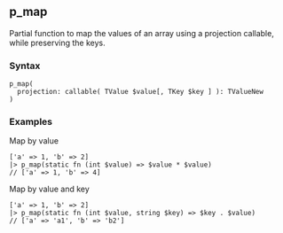 [//]: # (This file is autogenerated)

## p_map

Partial function to map the values of an array using a projection callable, while preserving the keys.

### Syntax

```
p_map(
  projection: callable( TValue $value[, TKey $key ] ): TValueNew
)
```

### Examples

Map by value
```
['a' => 1, 'b' => 2]
|> p_map(static fn (int $value) => $value * $value)
// ['a' => 1, 'b' => 4]
```

Map by value and key
```
['a' => 1, 'b' => 2]
|> p_map(static fn (int $value, string $key) => $key . $value)
// ['a' => 'a1', 'b' => 'b2']
```
